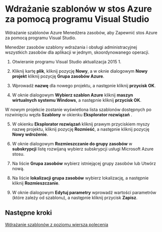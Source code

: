 <properties
    pageTitle="Wdrażanie szablonów z programu Visual Studio w stos Azure | Microsoft Azure"
    description="Dowiedz się, jak wdrażanie szablonów z programu Visual Studio w stos Azure."
    services="azure-stack"
    documentationCenter=""
    authors="HeathL17"
    manager="byronr"
    editor=""/>

<tags
    ms.service="azure-stack"
    ms.workload="na"
    ms.tgt_pltfrm="na"
    ms.devlang="na"
    ms.topic="article"
    ms.date="09/26/2016"
    ms.author="helaw"/>

# <a name="deploy-templates-in-azure-stack-using-visual-studio"></a>Wdrażanie szablonów w stos Azure za pomocą programu Visual Studio

Wdrażanie szablonów Azure Menedżera zasobów, aby Zapewnić stos Azure za pomocą programu Visual Studio.

Menedżer zasobów szablony wdrażania i obsługi administracyjnej wszystkich zasobów dla aplikacji w jednym, skoordynowanego operacji.

1.  Otwieranie programu Visual Studio aktualizacja 2015 1.

2.  Kliknij kartę **plik**, kliknij pozycję **Nowy**, a w oknie dialogowym **Nowy projekt** kliknij pozycję **Grupa zasobów Azure**.

3.  Wprowadź **nazwę** dla nowego projektu, a następnie kliknij **przycisk OK**.

4.  W oknie dialogowym **Wybierz szablon Azure** kliknij **maszyn wirtualnych systemu Windows**, a następnie kliknij **przycisk OK**.

  W nowym projekcie zostanie wyświetlona lista szablonów dostępnych po rozwinięciu węzła **Szablony** w okienku **Eksplorator rozwiązań** .

5.  W okienku **Eksplorator rozwiązań** kliknij prawym przyciskiem myszy nazwę projektu, kliknij pozycję **Rozmieść**, a następnie kliknij pozycję **Nowy wdrożenie**.

6.  W oknie dialogowym **Rozmieszczanie do grupy zasobów** w **subskrypcji** listę rozwijaną wybierz subskrypcji usługi Microsoft Azure stosu.

7.  Na liście **Grupa zasobów** wybierz istniejącej grupy zasobów lub Utwórz nową.

8.  Na liście **lokalizacji grupa zasobów** wybierz lokalizację, a następnie kliknij **Rozmieszczanie**.

9.  W oknie dialogowym **Edytuj parametry** wprowadź wartości parametrów (które zależy od szablonu), a następnie kliknij przycisk **Zapisz**.

## <a name="next-steps"></a>Następne kroki

[Wdrażanie szablonów z poziomu wiersza polecenia](azure-stack-deploy-template-command-line.md)
